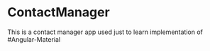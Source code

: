 # ContactManager
This is a contact manager app used just to learn implementation of #Angular-Material
